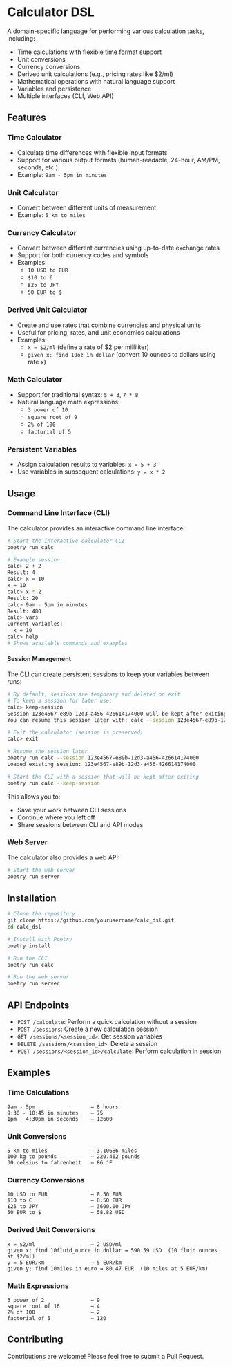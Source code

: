 # Calculator DSL

A domain-specific language for performing various calculation tasks, including:

- Time calculations with flexible time format support
- Unit conversions
- Currency conversions
- Derived unit calculations (e.g., pricing rates like $2/ml)
- Mathematical operations with natural language support
- Variables and persistence
- Multiple interfaces (CLI, Web API)

## Features

### Time Calculator
- Calculate time differences with flexible input formats
- Support for various output formats (human-readable, 24-hour, AM/PM, seconds, etc.)
- Example: `9am - 5pm in minutes`

### Unit Calculator
- Convert between different units of measurement
- Example: `5 km to miles`

### Currency Calculator
- Convert between different currencies using up-to-date exchange rates
- Support for both currency codes and symbols
- Examples:
  - `10 USD to EUR`
  - `$10 to €`
  - `£25 to JPY`
  - `50 EUR to $`

### Derived Unit Calculator
- Create and use rates that combine currencies and physical units
- Useful for pricing, rates, and unit economics calculations
- Examples:
  - `x = $2/ml` (define a rate of $2 per milliliter)
  - `given x; find 10oz in dollar` (convert 10 ounces to dollars using rate x)

### Math Calculator
- Support for traditional syntax: `5 + 3`, `7 * 8`
- Natural language math expressions: 
  - `3 power of 10`
  - `square root of 9`
  - `2% of 100`
  - `factorial of 5`

### Persistent Variables
- Assign calculation results to variables: `x = 5 + 3`
- Use variables in subsequent calculations: `y = x * 2`

## Usage

### Command Line Interface (CLI)

The calculator provides an interactive command line interface:

```bash
# Start the interactive calculator CLI
poetry run calc

# Example session:
calc> 2 + 2
Result: 4
calc> x = 10
x = 10
calc> x * 2
Result: 20
calc> 9am - 5pm in minutes
Result: 480
calc> vars
Current variables:
  x = 10
calc> help
# Shows available commands and examples
```

#### Session Management

The CLI can create persistent sessions to keep your variables between runs:

```bash
# By default, sessions are temporary and deleted on exit
# To keep a session for later use:
calc> keep-session
Session 123e4567-e89b-12d3-a456-426614174000 will be kept after exiting.
You can resume this session later with: calc --session 123e4567-e89b-12d3-a456-426614174000

# Exit the calculator (session is preserved)
calc> exit

# Resume the session later
poetry run calc --session 123e4567-e89b-12d3-a456-426614174000
Loaded existing session: 123e4567-e89b-12d3-a456-426614174000

# Start the CLI with a session that will be kept after exiting
poetry run calc --keep-session
```

This allows you to:
- Save your work between CLI sessions
- Continue where you left off
- Share sessions between CLI and API modes

### Web Server

The calculator also provides a web API:

```bash
# Start the web server
poetry run server
```

## Installation

```bash
# Clone the repository
git clone https://github.com/yourusername/calc_dsl.git
cd calc_dsl

# Install with Poetry
poetry install

# Run the CLI
poetry run calc

# Run the web server
poetry run server
```

## API Endpoints

- `POST /calculate`: Perform a quick calculation without a session
- `POST /sessions`: Create a new calculation session
- `GET /sessions/<session_id>`: Get session variables
- `DELETE /sessions/<session_id>`: Delete a session
- `POST /sessions/<session_id>/calculate`: Perform calculation in session

## Examples

### Time Calculations
```
9am - 5pm                  → 8 hours
9:30 - 10:45 in minutes    → 75
1pm - 4:30pm in seconds    → 12600
```

### Unit Conversions
```
5 km to miles              → 3.10686 miles
100 kg to pounds           → 220.462 pounds
30 celsius to fahrenheit   → 86 °F
```

### Currency Conversions
```
10 USD to EUR              → 8.50 EUR
$10 to €                   → 8.50 EUR
£25 to JPY                 → 3600.00 JPY
50 EUR to $                → 58.82 USD
```

### Derived Unit Conversions
```
x = $2/ml                  → 2 USD/ml
given x; find 10fluid_ounce in dollar → 590.59 USD  (10 fluid ounces at $2/ml)
y = 5 EUR/km               → 5 EUR/km
given y; find 10miles in euro → 80.47 EUR  (10 miles at 5 EUR/km)
```

### Math Expressions
```
3 power of 2               → 9
square root of 16          → 4
2% of 100                  → 2
factorial of 5             → 120
```

## Contributing

Contributions are welcome! Please feel free to submit a Pull Request.